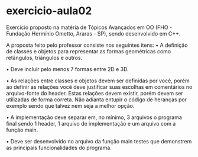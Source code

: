 # exercicio-aula02
Exercício proposto na matéria de Tópicos Avançados em OO (FHO - Fundação Hermínio Ometto, Araras - SP), sendo desenvolvido em C++.
 
A proposta feito pelo professor consiste nos seguintes itens:
• A definição de classes e objetos para representar as formas geométricas como retângulos,
triângulos e outros.

• Deve incluir pelo menos 7 formas entre 2D e 3D.

• As relações entre classes e objetos devem ser definidas por você, porém ao definir as relações
você deve justificar suas escolhas em comentários no arquivo-fonte do header. Estas relações
devem existir, porém devem ser utilizadas de forma correta. Não adianta entupir o código de
heranças por exemplo sendo que talvez nem seja a melhor opção.

• A implementação deve separar em, no mínimo, 3 arquivos o programa final sendo 1 header, 1
arquivo de implementação e um arquivo com a função main.

• Deve ser desenvolvido no arquivo da função main testes que demonstrem as principais
funcionalidades do programa.


